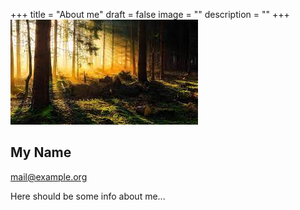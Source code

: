 +++
title = "About me"
draft = false
image = ""
description = ""
+++
![](wald.jpg)

## My Name

mail@example.org

Here should be some info about me...